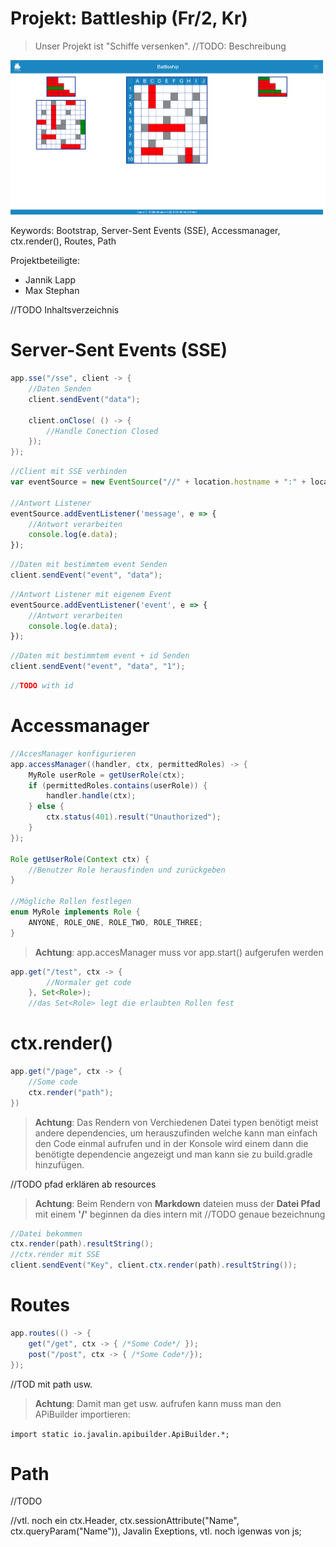 # Projekt: Battleship (Fr/2, Kr)

> Unser Projekt ist "Schiffe versenken". //TODO: Beschreibung

![Screenshot](Screenshot-Battleship.png)

Keywords: Bootstrap, Server-Sent Events (SSE), Accessmanager, ctx.render(), Routes, Path

Projektbeteiligte:

* Jannik Lapp
* Max Stephan


<Inhaltsverzeichnis>
//TODO Inhaltsverzeichnis

# Server-Sent Events (SSE)

```Java
app.sse("/sse", client -> {
    //Daten Senden
    client.sendEvent("data");

    client.onClose( () -> { 
        //Handle Conection Closed 
    });
});
```
```js
//Client mit SSE verbinden
var eventSource = new EventSource("//" + location.hostname + ":" + location.port + "/sse"); 

//Antwort Listener
eventSource.addEventListener('message', e => {
    //Antwort verarbeiten
    console.log(e.data);
});
```

```Java
//Daten mit bestimmtem event Senden
client.sendEvent("event", "data");
```

```js
//Antwort Listener mit eigenem Event
eventSource.addEventListener('event', e => {
    //Antwort verarbeiten
    console.log(e.data);
});
```

```Java
//Daten mit bestimmtem event + id Senden
client.sendEvent("event", "data", "1");
```

```js
//TODO with id 
```

# Accessmanager

```Java
//AccesManager konfigurieren
app.accessManager((handler, ctx, permittedRoles) -> {
    MyRole userRole = getUserRole(ctx);
    if (permittedRoles.contains(userRole)) {
        handler.handle(ctx);
    } else {
        ctx.status(401).result("Unauthorized");
    }
});

Role getUserRole(Context ctx) {
    //Benutzer Role herausfinden und zurückgeben 
}

//Mögliche Rollen festlegen 
enum MyRole implements Role {
    ANYONE, ROLE_ONE, ROLE_TWO, ROLE_THREE;
}
```

> **Achtung**:  app.accesManager muss vor app.start() aufgerufen werden

```Java
app.get("/test", ctx -> { 
        //Normaler get code 
    }, Set<Role>);
    //das Set<Role> legt die erlaubten Rollen fest 
```

# ctx.render()

```Java
app.get("/page", ctx -> {
    //Some code
    ctx.render("path");
})
```

> **Achtung**: Das Rendern von Verchiedenen Datei typen benötigt meist andere dependencies, um herauszufinden welche kann man einfach den Code einmal aufrufen und in der Konsole wird einem dann die benötigte dependencie angezeigt und man kann sie zu build.gradle hinzufügen.

//TODO pfad erklären ab resources 

>**Achtung**: Beim Rendern von **Markdown** dateien muss der **Datei Pfad** mit einem **'/'** beginnen da dies intern mit //TODO genaue bezeichnung

```Java
//Datei bekommen 
ctx.render(path).resultString();
//ctx.render mit SSE
client.sendEvent("Key", client.ctx.render(path).resultString());
```

# Routes

```Java
app.routes(() -> {
    get("/get", ctx -> { /*Some Code*/ });
    post("/post", ctx -> { /*Some Code*/});
});
```
//TOD mit path usw. 

>**Achtung**: Damit man get usw. aufrufen kann muss man den APiBuilder importieren: 

`import static io.javalin.apibuilder.ApiBuilder.*;`

# Path

//TODO 

//vtl. noch ein ctx.Header, ctx.sessionAttribute("Name", ctx.queryParam("Name")), Javalin Exeptions, vtl. noch igenwas von js;